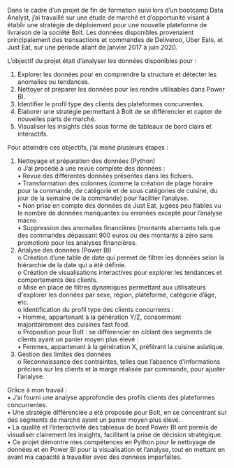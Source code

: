 Dans le cadre d’un projet de fin de formation suivi lors d’un bootcamp Data Analyst, j’ai travaillé sur une étude de marché et d’opportunité visant à établir une stratégie de déploiement pour une nouvelle plateforme de livraison de la société Bolt. Les données disponibles provenaient principalement des transactions et commandes de Deliveroo, Uber Eats, et Just Eat, sur une période allant de janvier 2017 à juin 2020.  

L’objectif du projet était d’analyser les données disponibles pour :
1.	Explorer les données pour en comprendre la structure et détecter les anomalies ou tendances.
2.	Nettoyer et préparer les données pour les rendre utilisables dans Power BI.
3.	Identifier le profil type des clients des plateformes concurrentes.
4.	Élaborer une stratégie permettant à Bolt de se différencier et capter de nouvelles parts de marché.
5.	Visualiser les insights clés sous forme de tableaux de bord clairs et interactifs.

Pour atteindre ces objectifs, j’ai mené plusieurs étapes :
1.	Nettoyage et préparation des données (Python)  
  o	J’ai procédé à une revue complète des données :  
    •	Revue des différentes données présentes dans les fichiers.  
    •	Transformation des colonnes (comme la création de plage horaire pour la commande, de catégorie et de sous catégories de cuisine, du jour de la semaine de la commande) pour faciliter l’analyse.  
    •	Non prise en compte des données de Just Eat, jugées peu fiables vu le nombre de données manquantes ou erronées excepté pour l’analyse macro.  
    •	Suppression des anomalies financières (montants aberrants tels que des commandes dépassant 900 euros ou des montants à zéro sans promotion) pour les analyses financières.  
2.	Analyse des données (Power BI)  
  o	Création d’une table de date qui permet de filtrer les données selon la hiérarchie de la date qui a été définie.  
  o	Création de visualisations interactives pour explorer les tendances et comportements des clients.  
  o	Mise en place de filtres dynamiques permettant aux utilisateurs d'explorer les données par sexe, région, plateforme, catégorie d’âge, etc.  
  o	Identification du profil type des clients concurrents :  
    •	Homme, appartenant à la génération Y/Z, consommant majoritairement des cuisines fast food.  
  o	Proposition pour Bolt : se différencier en ciblant des segments de clients ayant un panier moyen plus élevé :  
    •	Femmes, appartenant à la génération X, préférant la cuisine asiatique.  
3.	Gestion des limites des données  
  o	Reconnaissance des contraintes, telles que l’absence d’informations précises sur les clients et la marge réalisée par commande, pour ajuster l’analyse.  

Grâce à mon travail :  
•	J’ai fourni une analyse approfondie des profils clients des plateformes concurrentes.  
•	Une stratégie différenciée a été proposée pour Bolt, en se concentrant sur des segments de marché ayant un panier moyen plus élevé.  
•	La qualité et l’interactivité des tableaux de bord Power BI ont permis de visualiser clairement les insights, facilitant la prise de décision stratégique.  
•	Ce projet démontre mes compétences en Python pour le nettoyage de données et en Power BI pour la visualisation et l’analyse, tout en mettant en avant ma capacité à travailler avec des données imparfaites.
